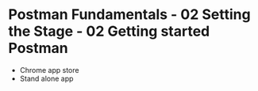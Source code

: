 # Postman Fundamentals - 02 Setting the Stage - 02 Getting started Postman

- Chrome app store
- Stand alone app